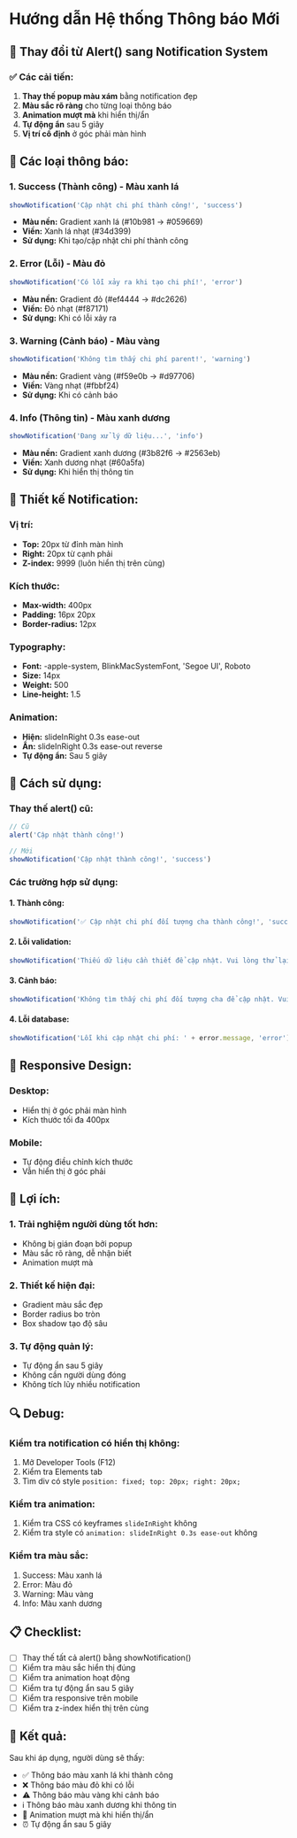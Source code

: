 # Hướng dẫn Hệ thống Thông báo Mới

## 🎨 **Thay đổi từ Alert() sang Notification System**

### ✅ **Các cải tiến:**

1. **Thay thế popup màu xám** bằng notification đẹp
2. **Màu sắc rõ ràng** cho từng loại thông báo
3. **Animation mượt mà** khi hiển thị/ẩn
4. **Tự động ẩn** sau 5 giây
5. **Vị trí cố định** ở góc phải màn hình

## 🎯 **Các loại thông báo:**

### **1. Success (Thành công) - Màu xanh lá**
```javascript
showNotification('Cập nhật chi phí thành công!', 'success')
```
- **Màu nền:** Gradient xanh lá (#10b981 → #059669)
- **Viền:** Xanh lá nhạt (#34d399)
- **Sử dụng:** Khi tạo/cập nhật chi phí thành công

### **2. Error (Lỗi) - Màu đỏ**
```javascript
showNotification('Có lỗi xảy ra khi tạo chi phí!', 'error')
```
- **Màu nền:** Gradient đỏ (#ef4444 → #dc2626)
- **Viền:** Đỏ nhạt (#f87171)
- **Sử dụng:** Khi có lỗi xảy ra

### **3. Warning (Cảnh báo) - Màu vàng**
```javascript
showNotification('Không tìm thấy chi phí parent!', 'warning')
```
- **Màu nền:** Gradient vàng (#f59e0b → #d97706)
- **Viền:** Vàng nhạt (#fbbf24)
- **Sử dụng:** Khi có cảnh báo

### **4. Info (Thông tin) - Màu xanh dương**
```javascript
showNotification('Đang xử lý dữ liệu...', 'info')
```
- **Màu nền:** Gradient xanh dương (#3b82f6 → #2563eb)
- **Viền:** Xanh dương nhạt (#60a5fa)
- **Sử dụng:** Khi hiển thị thông tin

## 🎨 **Thiết kế Notification:**

### **Vị trí:**
- **Top:** 20px từ đỉnh màn hình
- **Right:** 20px từ cạnh phải
- **Z-index:** 9999 (luôn hiển thị trên cùng)

### **Kích thước:**
- **Max-width:** 400px
- **Padding:** 16px 20px
- **Border-radius:** 12px

### **Typography:**
- **Font:** -apple-system, BlinkMacSystemFont, 'Segoe UI', Roboto
- **Size:** 14px
- **Weight:** 500
- **Line-height:** 1.5

### **Animation:**
- **Hiện:** slideInRight 0.3s ease-out
- **Ẩn:** slideInRight 0.3s ease-out reverse
- **Tự động ẩn:** Sau 5 giây

## 🔧 **Cách sử dụng:**

### **Thay thế alert() cũ:**
```javascript
// Cũ
alert('Cập nhật thành công!')

// Mới
showNotification('Cập nhật thành công!', 'success')
```

### **Các trường hợp sử dụng:**

#### **1. Thành công:**
```javascript
showNotification('✅ Cập nhật chi phí đối tượng cha thành công!', 'success')
```

#### **2. Lỗi validation:**
```javascript
showNotification('Thiếu dữ liệu cần thiết để cập nhật. Vui lòng thử lại.', 'error')
```

#### **3. Cảnh báo:**
```javascript
showNotification('Không tìm thấy chi phí đối tượng cha để cập nhật. Vui lòng chọn "Tạo chi phí mới".', 'warning')
```

#### **4. Lỗi database:**
```javascript
showNotification('Lỗi khi cập nhật chi phí: ' + error.message, 'error')
```

## 📱 **Responsive Design:**

### **Desktop:**
- Hiển thị ở góc phải màn hình
- Kích thước tối đa 400px

### **Mobile:**
- Tự động điều chỉnh kích thước
- Vẫn hiển thị ở góc phải

## 🎯 **Lợi ích:**

### **1. Trải nghiệm người dùng tốt hơn:**
- Không bị gián đoạn bởi popup
- Màu sắc rõ ràng, dễ nhận biết
- Animation mượt mà

### **2. Thiết kế hiện đại:**
- Gradient màu sắc đẹp
- Border radius bo tròn
- Box shadow tạo độ sâu

### **3. Tự động quản lý:**
- Tự động ẩn sau 5 giây
- Không cần người dùng đóng
- Không tích lũy nhiều notification

## 🔍 **Debug:**

### **Kiểm tra notification có hiển thị không:**
1. Mở Developer Tools (F12)
2. Kiểm tra Elements tab
3. Tìm div có style `position: fixed; top: 20px; right: 20px;`

### **Kiểm tra animation:**
1. Kiểm tra CSS có keyframes `slideInRight` không
2. Kiểm tra style có `animation: slideInRight 0.3s ease-out` không

### **Kiểm tra màu sắc:**
1. Success: Màu xanh lá
2. Error: Màu đỏ
3. Warning: Màu vàng
4. Info: Màu xanh dương

## 📋 **Checklist:**

- [ ] Thay thế tất cả alert() bằng showNotification()
- [ ] Kiểm tra màu sắc hiển thị đúng
- [ ] Kiểm tra animation hoạt động
- [ ] Kiểm tra tự động ẩn sau 5 giây
- [ ] Kiểm tra responsive trên mobile
- [ ] Kiểm tra z-index hiển thị trên cùng

## 🚀 **Kết quả:**

Sau khi áp dụng, người dùng sẽ thấy:
- ✅ Thông báo màu xanh lá khi thành công
- ❌ Thông báo màu đỏ khi có lỗi
- ⚠️ Thông báo màu vàng khi cảnh báo
- ℹ️ Thông báo màu xanh dương khi thông tin
- 🎨 Animation mượt mà khi hiển thị/ẩn
- ⏰ Tự động ẩn sau 5 giây
